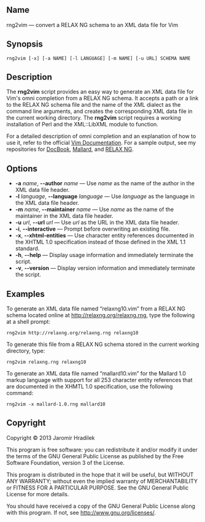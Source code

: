 ## Name

rng2vim — convert a RELAX NG schema to an XML data file for Vim

## Synopsis

    rng2vim [-x] [-a NAME] [-l LANGUAGE] [-m NAME] [-u URL] SCHEMA NAME

## Description

The **rng2vim** script provides an easy way to generate an XML data file for Vim's omni completion from a RELAX NG schema. It accepts a path or a link to the RELAX NG schema file and the name of the XML dialect as the command line arguments, and creates the corresponding XML data file in the current working directory. The **rng2vim** script requires a working installation of Perl and the XML::LibXML module to function.

For a detailed description of omni completion and an explanation of how to use it, refer to the official [Vim Documentation](http://vimdoc.sourceforge.net/htmldoc/insert.html#ft-xml-omni). For a sample output, see my repositories for [DocBook](https://github.com/jhradilek/vim-docbk), [Mallard](https://github.com/jhradilek/vim-mallard), and [RELAX NG](https://github.com/jhradilek/vim-rng).

## Options

* **-a** *name*, **--author** *name* — Use *name* as the name of the author in the XML data file header.
* **-l** *language*, **--language** *language* — Use *language* as the language in the XML data file header.
* **-m** *name*, **--maintainer** *name* — Use *name* as the name of the maintainer in the XML data file header.
* **-u** *url*, **--url** *url* — Use *url* as the URL in the XML data file header.
* **-i**, **--interactive** — Prompt before overwriting an existing file.
* **-x**, **--xhtml-entities** — Use character entity references documented in the XHTML 1.0 specification instead of those defined in the XML 1.1 standard.
* **-h**, **--help** — Display usage information and immediately terminate the script.
* **-v**, **--version** — Display version information and immediately terminate the script.

## Examples

To generate an XML data file named “relaxng10.vim” from a RELAX NG schema located online at http://relaxng.org/relaxng.rng, type the following at a shell prompt:

    rng2vim http://relaxng.org/relaxng.rng relaxng10

To generate this file from a RELAX NG schema stored in the current working directory, type:

    rng2vim relaxng.rng relaxng10

To generate an XML data file named “mallard10.vim” for the Mallard 1.0 markup language with support for all 253 character entity references that are documented in the XHMTL 1.0 specification, use the following command:

    rng2vim -x mallard-1.0.rng mallard10

## Copyright

Copyright © 2013 Jaromir Hradilek

This program is free software: you can redistribute it and/or modify it under the terms of the GNU General Public License as published by the Free Software Foundation, version 3 of the License.

This program is distributed in the hope that it will be useful, but WITHOUT ANY WARRANTY; without even the implied warranty of MERCHANTABILITY or FITNESS FOR A PARTICULAR PURPOSE. See the GNU General Public License for more details.

You should have received a copy of the GNU General Public License along with this program. If not, see <http://www.gnu.org/licenses/>.
